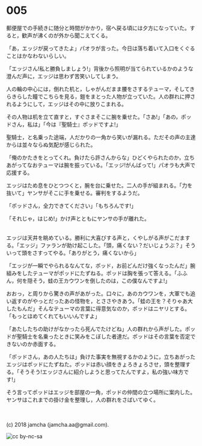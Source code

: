 # 005

郵便屋での手続きに随分と時間がかかり，宿へ戻る頃には夕方になっていた。すると，歓声が沸くのが外から聞こえてくる。  

「あ，エッジが戻ってきたよ」パオラが言った。今日は落ち着いて入口をくぐることはかなわないらしい。  

「エッジさん!私と勝負しましょう!」背後から照明が当てられているかのような澄んだ声に，エッジは思わず苦笑いしてしまう。  

人の輪の中心には，倒れた机と，しゃがんだまま腰をさするテューマ，そしてきらきらした瞳でこちらを見る，鎧をまとった人物が立っていた。人の群れに押されるようにして，エッジはその中に放りこまれる。  

その人物は机を立て直すと，すぐさまそこに腕を乗せた。「さあ!」「あの，ポッドさん，私は」「今は『聖騎士』ポッドですよ!」  

聖騎士，と名乗った途端，人だかりの一角から笑いが漏れる。ただその声の主達からは並々ならぬ気配が感じられた。  

「俺のかたきをとってくれ。負けたら許さんからな」ひどくやられたのか，立ちあがってなおテューマは腕を振っている。「エッジ!がんばって!」パオラも大声で応援する。  

エッジはため息をひとつつくと，腕を台に乗せた。二人の手が組まれる。「力を抜いて」ヤンサがそこに手を乗せる。審判をするようだ。  

「ポッドさん，全力できてください」「もちろんです!」  

「それじゃ，はじめ!」かけ声とともにヤンサの手が離れた。  

<br>  
エッジは天井を眺めている。勝利に大喜びする声と，くやしがる声がこだまする。「エッジ」ファランが助け起こした。「頭，痛くない？だいじょうぶ？」そういって頭をさすってやる。「ありがとう，痛くないから」  

「エッジが一瞬でやられるなんてな，ポッド，お前どんだけ強くなったんだ」腕組みをしたテューマがポッドにたずねる。ポッドは胸を張って答える。「ふふん，何を隠そう，蛙の王カウワンを倒したのは，この僕なんですよ!」  

おおっ，と周りから驚きの声があがった。口々に，あのカウワンを，大軍でも追い返すのがやっとだったあの怪物を，とささやきあう。「蛙の王を？そりゃあ大したもんだ」そんなテューマの言葉に得意気なのか，ポッドはニヤリとする。「もっとほめてくれてもいいんですよ」  

「あたしたちの助けがなかったら死んでたけどね」人の群れから声がした。ポッドが聖騎士を名乗ったときに笑みをこぼした者達だ。ポッドはその言葉を否定できないのか赤面する。  

「ポッドさん，あの人たちは」負けた事実を無視するかのように，立ちあがったエッジはポッドにたずねた。ポッドは赤い顔をきょろきょろさせ，頭を整理する。「そうそう!エッジさんに紹介しようと思ってたんですよ，私の強い味方です!」  

そう言ってポッドはエッジを部屋の一角，ポッドの仲間の立つ場所に案内した。ヤンサはこれまでの掛け金を整理し，人の群れをさばいてゆく。  

<br>  
<br>  
(c) 2018 jamcha (jamcha.aa@gmail.com).  

![cc by-nc-sa](http://i.creativecommons.org/l/by-nc-sa/4.0/88x31.png)
